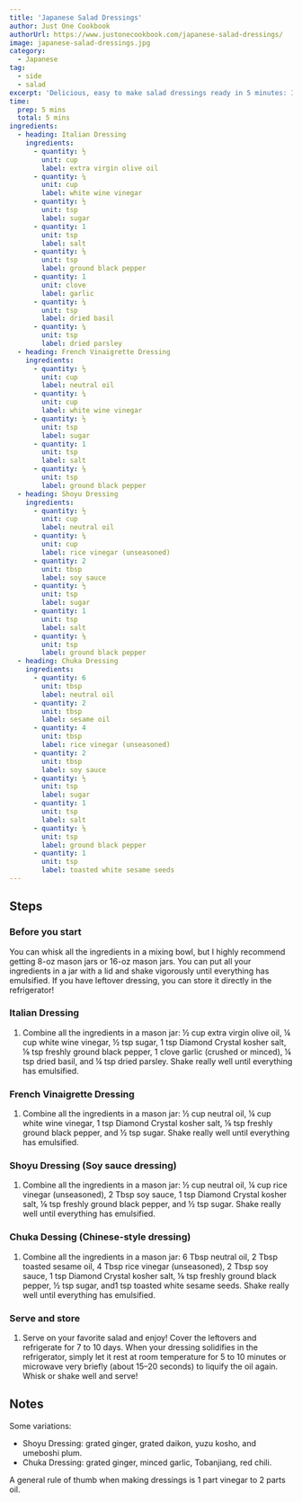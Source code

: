 ```yaml
---
title: 'Japanese Salad Dressings'
author: Just One Cookbook
authorUrl: https://www.justonecookbook.com/japanese-salad-dressings/
image: japanese-salad-dressings.jpg
category:
  - Japanese
tag:
  - side
  - salad
excerpt: 'Delicious, easy to make salad dressings ready in 5 minutes: Italian Dressing, French Dressing, Shoyu Dressing, Chuka Dressing.'
time:
  prep: 5 mins
  total: 5 mins
ingredients:
  - heading: Italian Dressing
    ingredients:
      - quantity: ½
        unit: cup
        label: extra virgin olive oil
      - quantity: ¼
        unit: cup
        label: white wine vinegar
      - quantity: ½
        unit: tsp
        label: sugar
      - quantity: 1
        unit: tsp
        label: salt
      - quantity: ⅛
        unit: tsp
        label: ground black pepper
      - quantity: 1
        unit: clove
        label: garlic
      - quantity: ¼
        unit: tsp
        label: dried basil
      - quantity: ¼
        unit: tsp
        label: dried parsley
  - heading: French Vinaigrette Dressing
    ingredients:
      - quantity: ½
        unit: cup
        label: neutral oil
      - quantity: ¼
        unit: cup
        label: white wine vinegar
      - quantity: ½
        unit: tsp
        label: sugar
      - quantity: 1
        unit: tsp
        label: salt
      - quantity: ⅛
        unit: tsp
        label: ground black pepper
  - heading: Shoyu Dressing
    ingredients:
      - quantity: ½
        unit: cup
        label: neutral oil
      - quantity: ¼
        unit: cup
        label: rice vinegar (unseasoned)
      - quantity: 2
        unit: tbsp
        label: soy sauce
      - quantity: ½
        unit: tsp
        label: sugar
      - quantity: 1
        unit: tsp
        label: salt
      - quantity: ⅛
        unit: tsp
        label: ground black pepper
  - heading: Chuka Dressing
    ingredients:
      - quantity: 6
        unit: tbsp
        label: neutral oil
      - quantity: 2
        unit: tbsp
        label: sesame oil
      - quantity: 4
        unit: tbsp
        label: rice vinegar (unseasoned)
      - quantity: 2
        unit: tbsp
        label: soy sauce
      - quantity: ½
        unit: tsp
        label: sugar
      - quantity: 1
        unit: tsp
        label: salt
      - quantity: ⅛
        unit: tsp
        label: ground black pepper
      - quantity: 1
        unit: tsp
        label: toasted white sesame seeds
---
```


## Steps

### Before you start

You can whisk all the ingredients in a mixing bowl, but I highly recommend getting 8-oz mason jars or 16-oz mason jars. You can put all your ingredients in a jar with a lid and shake vigorously until everything has emulsified. If you have leftover dressing, you can store it directly in the refrigerator!

### Italian Dressing

1. Combine all the ingredients in a mason jar: ½ cup extra virgin olive oil, ¼ cup white wine vinegar, ½ tsp sugar, 1 tsp Diamond Crystal kosher salt, ⅛ tsp freshly ground black pepper, 1 clove garlic (crushed or minced), ¼ tsp dried basil, and ¼ tsp dried parsley. Shake really well until everything has emulsified.

### French Vinaigrette Dressing

1. Combine all the ingredients in a mason jar: ½ cup neutral oil, ¼ cup white wine vinegar, 1 tsp Diamond Crystal kosher salt, ⅛ tsp freshly ground black pepper, and ½ tsp sugar. Shake really well until everything has emulsified.

### Shoyu Dressing (Soy sauce dressing)

1. Combine all the ingredients in a mason jar: ½ cup neutral oil, ¼ cup rice vinegar (unseasoned), 2 Tbsp soy sauce, 1 tsp Diamond Crystal kosher salt, ⅛ tsp freshly ground black pepper, and ½ tsp sugar. Shake really well until everything has emulsified.

### Chuka Dessing (Chinese-style dressing)

1. Combine all the ingredients in a mason jar: 6 Tbsp neutral oil, 2 Tbsp toasted sesame oil, 4 Tbsp rice vinegar (unseasoned), 2 Tbsp soy sauce, 1 tsp Diamond Crystal kosher salt, ⅛ tsp freshly ground black pepper, ½ tsp sugar, and1 tsp toasted white sesame seeds. Shake really well until everything has emulsified.

### Serve and store

1. Serve on your favorite salad and enjoy! Cover the leftovers and refrigerate for 7 to 10 days. When your dressing solidifies in the refrigerator, simply let it rest at room temperature for 5 to 10 minutes or microwave very briefly (about 15–20 seconds) to liquify the oil again. Whisk or shake well and serve!

## Notes

Some variations:

- Shoyu Dressing: grated ginger, grated daikon, yuzu kosho, and umeboshi plum.
- Chuka Dressing: grated ginger, minced garlic, Tobanjiang, red chili.

A general rule of thumb when making dressings is 1 part vinegar to 2 parts oil.
